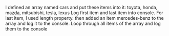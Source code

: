I defined an array named cars and put these items into it: toyota, honda, mazda, mitsubishi, tesla, lexus Log first item and last item into console. For last item, I used length property. then added an item mercedes-benz to the array and log it to the console. Loop through all items of the array and log them to the console
